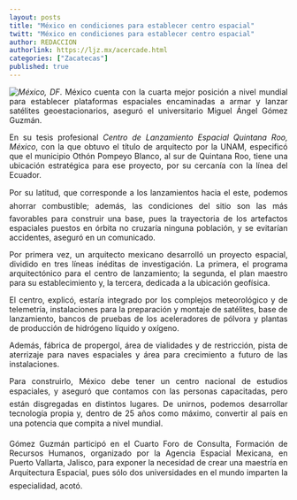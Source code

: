```yaml
---
layout: posts
title: "México en condiciones para establecer centro espacial"
twitt: "México en condiciones para establecer centro espacial"
author: REDACCION
authorlink: https://ljz.mx/acercade.html
categories: ["Zacatecas"]
published: true
---
```

<span style="font-family: Times, 'Times New Roman', serif; font-size: 16px; color: #000000; line-height: normal;"> </span>

<img src="http://ljz.mx/images/stories/espacio.jpg" border="0" style="float: left;" />

<p style="text-align: justify;">
  <em>México, DF</em>. México cuenta con la cuarta mejor posición a nivel mundial para establecer plataformas espaciales encaminadas a armar y lanzar satélites geoestacionarios, aseguró el universitario Miguel Ángel Gómez Guzmán.
</p>

<p style="text-align: justify;">
  En su tesis profesional <em>Centro de Lanzamiento Espacial Quintana Roo, México</em>, con la que obtuvo el título de arquitecto por la UNAM, especificó que el municipio Othón Pompeyo Blanco, al sur de Quintana Roo, tiene una ubicación estratégica para ese proyecto, por su cercanía con la línea del Ecuador.
</p>

<p style="text-align: justify;">
  Por su latitud, que corresponde a los lanzamientos hacia el este, podemos ahorrar combustible; además, las condiciones del sitio son las más favorables para construir una base, pues la trayectoria de los artefactos espaciales puestos en órbita no cruzaría ninguna población, y se evitarían accidentes, aseguró en un comunicado.
</p>

<p style="text-align: justify;">
  Por primera vez, un arquitecto mexicano desarrolló un proyecto espacial, dividido en tres líneas inéditas de investigación. La primera, el programa arquitectónico para el centro de lanzamiento; la segunda, el plan maestro para su establecimiento y, la tercera, dedicada a la ubicación geofísica.
</p>

<p style="text-align: justify;">
  El centro, explicó, estaría integrado por los complejos meteorológico y de telemetría, instalaciones para la preparación y montaje de satélites, base de lanzamiento, bancos de pruebas de los aceleradores de pólvora y plantas de producción de hidrógeno líquido y oxígeno.
</p>

<p style="text-align: justify;">
  Además, fábrica de propergol, área de vialidades y de restricción, pista de aterrizaje para naves espaciales y área para crecimiento a futuro de las instalaciones.
</p>

<p style="text-align: justify;">
  Para construirlo, México debe tener un centro nacional de estudios espaciales, y aseguró que contamos con las personas capacitadas, pero están disgregadas en distintos lugares. De unirnos, podemos desarrollar tecnología propia y, dentro de 25 años como máximo, convertir al país en una potencia que compita a nivel mundial.
</p>

<p style="text-align: justify;">
  Gómez Guzmán participó en el Cuarto Foro de Consulta, Formación de Recursos Humanos, organizado por la Agencia Espacial Mexicana, en Puerto Vallarta, Jalisco, para exponer la necesidad de crear una maestría en Arquitectura Espacial, pues sólo dos universidades en el mundo imparten la especialidad, acotó.
</p>


